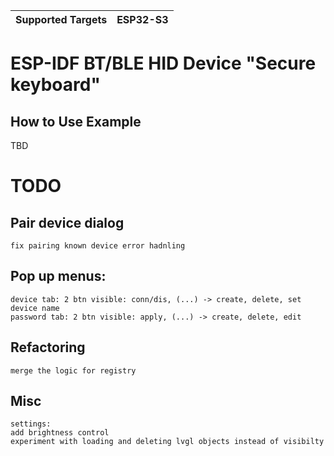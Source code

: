 | Supported Targets | ESP32-S3 |
| ----------------- | -------- |

# ESP-IDF BT/BLE HID Device "Secure keyboard"

## How to Use Example
TBD


# TODO

## Pair device dialog
    fix pairing known device error hadnling

## Pop up menus:
    device tab: 2 btn visible: conn/dis, (...) -> create, delete, set device name
    password tab: 2 btn visible: apply, (...) -> create, delete, edit


## Refactoring
    merge the logic for registry

## Misc
    settings:
    add brightness control
    experiment with loading and deleting lvgl objects instead of visibilty
